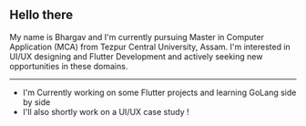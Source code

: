 ## Hello there

My name is Bhargav and I'm currently pursuing Master in Computer Application (MCA) from Tezpur Central University, Assam. I'm interested in UI/UX designing and Flutter Development and actively seeking new opportunities in these domains.

---

- I'm Currently working on some Flutter projects and learning GoLang side by side
- I'll also shortly work on a UI/UX case study !